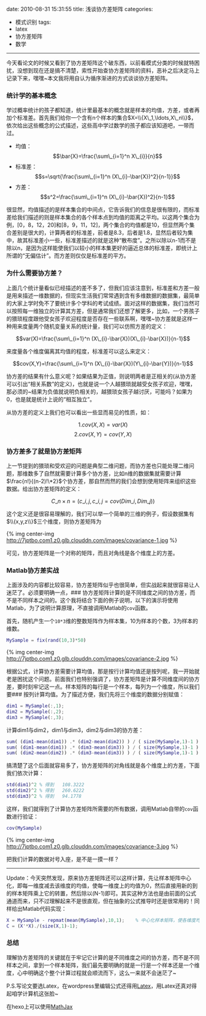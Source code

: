 date: 2010-08-31 15:31:55
title: 浅谈协方差矩阵
categories:
- 模式识别
tags:
- latex
- 协方差矩阵
- 数学
---

今天看论文的时候又看到了协方差矩阵这个破东西，以前看模式分类的时候就特困扰，没想到现在还是搞不清楚，索性开始查协方差矩阵的资料，恶补之后决定马上记录下来，嘿嘿~本文我将用自认为循序渐进的方式谈谈协方差矩阵。

<!--more-->

### 统计学的基本概念

学过概率统计的孩子都知道，统计里最基本的概念就是样本的均值，方差，或者再加个标准差。首先我们给你一个含有n个样本的集合$X=\\{X\_1,\ldots,X\_n\\}$，依次给出这些概念的公式描述，这些高中学过数学的孩子都应该知道吧，一带而过。

* 均值：$$\bar{X}=\frac{\sum\_{i=1}^n  X\_{i}}{n}$$
* 标准差：$$s=\sqrt{\frac{\sum\_{i=1}^n (X\_{i}-\bar{X})^2}{n-1}}$$
* 方差：$$s^2=\frac{\sum\_{i=1}^n (X\_{i}-\bar{X})^2}{n-1}$$

很显然，均值描述的是样本集合的中间点，它告诉我们的信息是很有限的，而标准差给我们描述的则是样本集合的各个样本点到均值的距离之平均。以这两个集合为例，\[0，8，12，20\]和\[8，9，11，12\]，两个集合的均值都是10，但显然两个集合差别是很大的，计算两者的标准差，前者是8.3，后者是1.8，显然后者较为集中，故其标准差小一些，标准差描述的就是这种“散布度”。之所以除以n-1而不是除以n，是因为这样能使我们以较小的样本集更好的逼近总体的标准差，即统计上所谓的“无偏估计”。而方差则仅仅是标准差的平方。

### 为什么需要协方差？

上面几个统计量看似已经描述的差不多了，但我们应该注意到，标准差和方差一般是用来描述一维数据的，但现实生活我们常常遇到含有多维数据的数据集，最简单的大家上学时免不了要统计多个学科的考试成绩。面对这样的数据集，我们当然可以按照每一维独立的计算其方差，但是通常我们还想了解更多，比如，一个男孩子的猥琐程度跟他受女孩子欢迎程度是否存在一些联系啊，嘿嘿~协方差就是这样一种用来度量两个随机变量关系的统计量，我们可以仿照方差的定义：

$$var(X)=\frac{\sum\_{i=1}^n (X\_{i}-\bar{X})(X\_{i}-\bar{X})}{n-1}$$

来度量各个维度偏离其均值的程度，标准差可以这么来定义：

$$cov(X,Y)=\frac{\sum\_{i=1}^n (X\_{i}-\bar{X})(Y\_{i}-\bar{Y})}{n-1}$$

协方差的结果有什么意义呢？如果结果为正值，则说明两者是正相关的(从协方差可以引出“相关系数”的定义)，也就是说一个人越猥琐就越受女孩子欢迎，嘿嘿，那必须的~结果为负值就说明负相关的，越猥琐女孩子越讨厌，可能吗？如果为0，也是就是统计上说的“相互独立”。

从协方差的定义上我们也可以看出一些显而易见的性质，如：

$$1. cov(X,X)=var(X)$$
$$2. cov(X,Y)=cov(Y,X)$$

### 协方差多了就是协方差矩阵

上一节提到的猥琐和受欢迎的问题是典型二维问题，而协方差也只能处理二维问题，那维数多了自然就需要计算多个协方差，比如n维的数据集就需要计算$\frac{n!}{(n-2)!\*2}$个协方差，那自然而然的我们会想到使用矩阵来组织这些数据。给出协方差矩阵的定义：

$$C\_{n\times n}=(c\_{i,j},c\_{i,j}=cov(Dim\_{i},Dim\_{j}))$$

这个定义还是很容易理解的，我们可以举一个简单的三维的例子，假设数据集有$\\{x,y,z\\}$三个维度，则协方差矩阵为

{% img center-img http://7jptbo.com1.z0.glb.clouddn.com/images/covariance-1.jpg %}

可见，协方差矩阵是一个对称的矩阵，而且对角线是各个维度上的方差。

### Matlab协方差实战

上面涉及的内容都比较容易，协方差矩阵似乎也很简单，但实战起来就很容易让人迷茫了。必须要明确一点，### 协方差矩阵计算的是不同维度之间的协方差，而不是不同样本之间的。这个我将结合下面的例子说明，以下的演示将使用Matlab，为了说明计算原理，不直接调用Matlab的`cov`函数。

首先，随机产生一个`10*3`维的整数矩阵作为样本集，10为样本的个数，3为样本的维数。

``` matlab
MySample = fix(rand(10,3)*50)
```

{% img center-img http://7jptbo.com1.z0.glb.clouddn.com/images/covariance-2.jpg %}


根据公式，计算协方差需要计算均值，那是按行计算均值还是按列呢，我一开始就老是困扰这个问题。前面我们也特别强调了，协方差矩阵是计算不同维度间的协方差，要时刻牢记这一点。样本矩阵的每行是一个样本，每列为一个维度，所以我们要### 按列计算均值。为了描述方便，我们先将三个维度的数据分别赋值：


``` matlab
dim1 = MySample(:,1);
dim2 = MySample(:,2);
dim3 = MySample(:,3);
```

计算dim1与dim2，dim1与dim3，dim2与dim3的协方差：


``` matlab
sum( (dim1-mean(dim1)) .* (dim2-mean(dim2)) ) / ( size(MySample,1)-1 ) % 得到  74.5333
sum( (dim1-mean(dim1)) .* (dim3-mean(dim3)) ) / ( size(MySample,1)-1 ) % 得到  -10.0889
sum( (dim2-mean(dim2)) .* (dim3-mean(dim3)) ) / ( size(MySample,1)-1 ) % 得到  -106.4000
```

搞清楚了这个后面就容易多了，协方差矩阵的对角线就是各个维度上的方差，下面我们依次计算：


``` matlab
std(dim1)^2 % 得到   108.3222
std(dim2)^2 % 得到   260.6222
std(dim3)^2 % 得到   94.1778
```

这样，我们就得到了计算协方差矩阵所需要的所有数据，调用Matlab自带的`cov`函数进行验证：


``` matlab
cov(MySample)
```

{% img center-img http://7jptbo.com1.z0.glb.clouddn.com/images/covariance-3.jpg %}


把我们计算的数据对号入座，是不是一摸一样？

***

Update：今天突然发现，原来协方差矩阵还可以这样计算，先让样本矩阵中心化，即每一维度减去该维度的均值，使每一维度上的均值为0，然后直接用新的到的样本矩阵乘上它的转置，然后除以(N-1)即可。其实这种方法也是由前面的公式通道而来，只不过理解起来不是很直观，但在抽象的公式推导时还是很常用的！同样给出Matlab代码实现：


``` matlab
X = MySample - repmat(mean(MySample),10,1);    % 中心化样本矩阵，使各维度均值为0
C = (X'*X)./(size(X,1)-1);
```

### 总结


理解协方差矩阵的关键就在于牢记它计算的是不同维度之间的协方差，而不是不同样本之间，拿到一个样本矩阵，我们最先要明确的就是一行是一个样本还是一个维度，心中明确这个整个计算过程就会顺流而下，这么一来就不会迷茫了~


P.S.写论文要选Latex，在wordpress里编辑公式还得用[Latex](http://www.dutor.net/index.php/2010/05/wordpress-using-latex/)，用Latex还真对得起咱学计算机这张脸~

在hexo上可以使用[MathJax](https://www.mathjax.org/)
